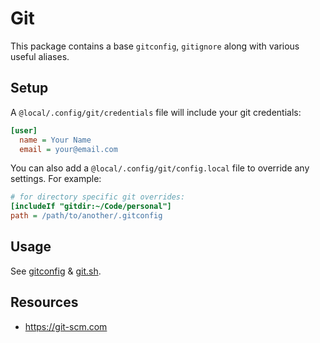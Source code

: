 # Git

This package contains a base `gitconfig`, `gitignore` along with various useful
aliases.

## Setup

A `@local/.config/git/credentials` file will include your git credentials:

```ini
[user]
  name = Your Name
  email = your@email.com
```

You can also add a `@local/.config/git/config.local` file to override any
settings. For example:

```ini
# for directory specific git overrides:
[includeIf "gitdir:~/Code/personal"]
path = /path/to/another/.gitconfig
```

## Usage

See [gitconfig](.config/git/config) & [git.sh](.config/profile.d/git.sh).

## Resources

- https://git-scm.com
